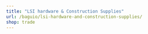 ```yaml
---
title: "LSI hardware & Construction Supplies"
url: /baguio/lsi-hardware-and-construction-supplies/
shop: trade
---
```

